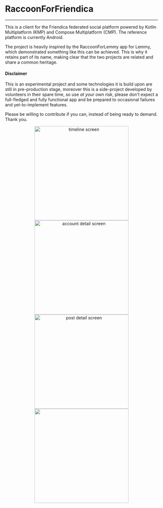 # RaccoonForFriendica
---

This is a client for the Friendica federated social platform powered by Kotlin Multiplatform (KMP)
and Compose Multiplatform (CMP). The reference platform is currently Android.

The project is heavily inspired by the RaccoonForLemmy app for Lemmy, which demonstrated something
like this can be achieved. This is why it retains part of its name, making clear that the two projects
are related and share a common heritage.

#### Disclaimer

This is an experimental project and some technologies it is build upon are still in pre-production
stage, moreover this is a side-project developed by volunteers in their spare time, so use _at your
own risk_, please don't expect a full-fledged and fully functional app and be prepared to occasional
failures and yet-to-implement features.

Please be willing to contribute if you can, instead of being ready to demand. Thank you.

<div align="center">
  <img width="310" src="https://github.com/user-attachments/assets/6b01d961-4fe6-4a44-8c3f-2fb5185656fa" alt="timeline screen" />
  <img width="310" src="https://github.com/user-attachments/assets/cd4dd4f7-eeed-4cb5-aa7f-822a249f9db2" alt="account detail screen" />
  <img width="310" src="https://github.com/user-attachments/assets/316b7a93-f46f-42f7-90fd-5efe223bbdd6" alt="post detail screen" />
  <img width="310" src="https://github.com/user-attachments/assets/2920e28d-d3e1-4d43-b8a2-3023302575d2" />
</div>
